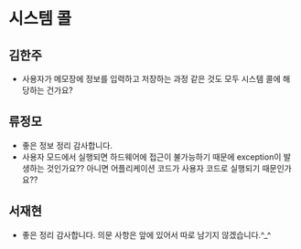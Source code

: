 # 시스템 콜

## 김한주
- 사용자가 메모장에 정보를 입력하고 저장하는 과정 같은 것도 모두 시스템 콜에 해당하는 건가요? 

## 류정모
- 좋은 정보 정리 감사합니다.
- 사용자 모드에서 실행되면 하드웨어에 접근이 불가능하기 때문에 exception이 발생하는 것인가요?? 아니면 어플리케이션 코드가 사용자 코드로 실행되기 때문인가요??

## 서재현
- 좋은 정리 감사합니다. 의문 사항은 앞에 있어서 따로 남기지 않겠습니다.^_^
